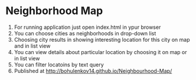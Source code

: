 Neighborhood Map
================

1. For running application just open index.html in ypur browser
2. You can choose cities as neighborhoods in drop-down list
3. Choosing city results in showing interesting location for this city on map and in list view
4. You can view details about particular location by choosing it on map or in list view
5. You can filter locatoins by text query
6. Published at http://bohulenkov14.github.io/Neighbourhood-Map/
